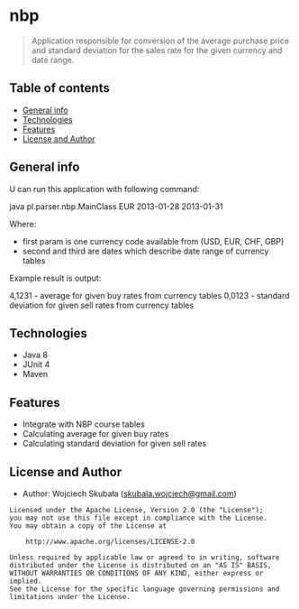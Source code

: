 # nbp

> Application responsible for conversion of the average purchase price and standard deviation for the sales rate for the given currency and date range. 

## Table of contents
* [General info](#general-info)
* [Technologies](#technologies)
* [Features](#features)
* [License and Author](#license-and-author)

## General info

U can run this application with following command: 
  
  java pl.parser.nbp.MainClass EUR 2013-01-28 2013-01-31 
  
Where:
 * first param is one currency code available from (USD, EUR, CHF, GBP) 
 * second and third are dates which describe date range of currency tables

Example result is output: 

  4,1231 - average for given buy rates from currency tables
  0,0123 - standard deviation for given sell rates from currency tables
 
## Technologies
* Java 8
* JUnit 4
* Maven 

## Features

* Integrate with NBP course tables
* Calculating average for given buy rates
* Calculating standard deviation for given sell rates

## License and Author

- Author: Wojciech Skubała ([skubala.wojciech@gmail.com](mailto:skubala.wojciech@gmail.com))

```
Licensed under the Apache License, Version 2.0 (the "License");
you may not use this file except in compliance with the License.
You may obtain a copy of the License at

    http://www.apache.org/licenses/LICENSE-2.0

Unless required by applicable law or agreed to in writing, software
distributed under the License is distributed on an "AS IS" BASIS,
WITHOUT WARRANTIES OR CONDITIONS OF ANY KIND, either express or implied.
See the License for the specific language governing permissions and
limitations under the License.
```
